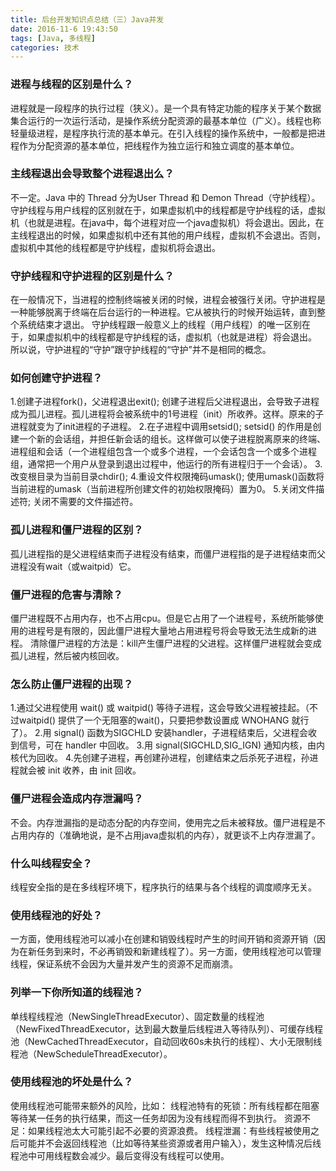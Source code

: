```yaml
---
title: 后台开发知识点总结（三）Java并发
date: 2016-11-6 19:43:50
tags: [Java, 多线程]
categories: 技术
---
```


### 进程与线程的区别是什么？

进程就是一段程序的执行过程（狭义）。是一个具有特定功能的程序关于某个数据集合运行的一次运行活动，是操作系统分配资源的最基本单位（广义）。线程也称轻量级进程，是程序执行流的基本单元。在引入线程的操作系统中，一般都是把进程作为分配资源的基本单位，把线程作为独立运行和独立调度的基本单位。



### 主线程退出会导致整个进程退出么？

不一定。Java 中的 Thread 分为User Thread 和 Demon Thread（守护线程）。守护线程与用户线程的区别就在于，如果虚拟机中的线程都是守护线程的话，虚拟机（也就是进程。在java中，每个进程对应一个java虚拟机）将会退出。因此，在主线程退出的时候，如果虚拟机中还有其他的用户线程，虚拟机不会退出。否则，虚拟机中其他的线程都是守护线程，虚拟机将会退出。



### 守护线程和守护进程的区别是什么？

在一般情况下，当进程的控制终端被关闭的时候，进程会被强行关闭。守护进程是一种能够脱离于终端在后台运行的一种进程。它从被执行的时候开始运转，直到整个系统结束才退出。
守护线程跟一般意义上的线程（用户线程）的唯一区别在于，如果虚拟机中的线程都是守护线程的话，虚拟机（也就是进程）将会退出。
所以说，守护进程的“守护”跟守护线程的“守护”并不是相同的概念。



### 如何创建守护进程？

1.创建子进程fork()，父进程退出exit();
创建子进程后父进程退出，会导致子进程成为孤儿进程。孤儿进程将会被系统中的1号进程（init）所收养。这样。原来的子进程就变为了init进程的子进程。
2.在子进程中调用setsid();
setsid() 的作用是创建一个新的会话组，并担任新会话的组长。这样做可以使子进程脱离原来的终端、进程组和会话（一个进程组包含一个或多个进程，一个会话包含一个或多个进程组，通常把一个用户从登录到退出过程中，他运行的所有进程归于一个会话）。
3.改变根目录为当前目录chdir();
4.重设文件权限掩码umask();
使用umask()函数将当前进程的umask（当前进程所创建文件的初始权限掩码）置为0。
5.关闭文件描述符;
关闭不需要的文件描述符。



### 孤儿进程和僵尸进程的区别？

孤儿进程指的是父进程结束而子进程没有结束，而僵尸进程指的是子进程结束而父进程没有wait（或waitpid）它。



### 僵尸进程的危害与清除？

僵尸进程既不占用内存，也不占用cpu。但是它占用了一个进程号，系统所能够使用的进程号是有限的，因此僵尸进程大量地占用进程号将会导致无法生成新的进程。
清除僵尸进程的方法是：kill产生僵尸进程的父进程。这样僵尸进程就会变成孤儿进程，然后被内核回收。



### 怎么防止僵尸进程的出现？

1.通过父进程使用 wait() 或 waitpid() 等待子进程，这会导致父进程被挂起。（不过waitpid() 提供了一个无阻塞的wait()，只要把参数设置成 WNOHANG 就行了）。
2.用 signal() 函数为SIGCHLD 安装handler，子进程结束后，父进程会收到信号，可在 handler 中回收。
3.用 signal(SIGCHLD,SIG_IGN) 通知内核，由内核代为回收。
4.先创建子进程，再创建孙进程，创建结束之后杀死子进程，孙进程就会被 init 收养，由 init 回收。



### 僵尸进程会造成内存泄漏吗？

不会。内存泄漏指的是动态分配的内存空间，使用完之后未被释放。僵尸进程是不占用内存的（准确地说，是不占用java虚拟机的内存），就更谈不上内存泄漏了。



### 什么叫线程安全？

线程安全指的是在多线程环境下，程序执行的结果与各个线程的调度顺序无关。



### 使用线程池的好处？

一方面，使用线程池可以减小在创建和销毁线程时产生的时间开销和资源开销（因为在新任务到来时，不必再销毁和新建线程了）。另一方面，使用线程池可以管理线程，保证系统不会因为大量并发产生的资源不足而崩溃。



### 列举一下你所知道的线程池？

单线程线程池（NewSingleThreadExecutor）、固定数量的线程池（NewFixedThreadExecutor，达到最大数量后线程进入等待队列）、可缓存线程池（NewCachedThreadExecutor，自动回收60s未执行的线程）、大小无限制线程池（NewScheduleThreadExecutor）。



### 使用线程池的坏处是什么？

使用线程池可能带来额外的风险，比如：
线程池特有的死锁：所有线程都在阻塞等待某一任务的执行结果，而这一任务却因为没有线程而得不到执行。
资源不足：如果线程池太大可能引起不必要的资源浪费。
线程泄漏：有些线程被使用之后可能并不会返回线程池（比如等待某些资源或者用户输入），发生这种情况后线程池中可用线程数会减少。最后变得没有线程可以使用。
 
